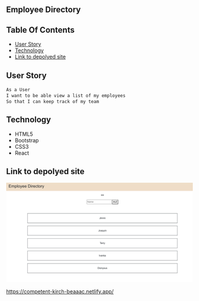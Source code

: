 ## Employee Directory


## Table Of Contents
- [User Story](#User-Story)
- [Technology](#Technology)
- [Link to depolyed site](#Link-to-depolyed-site)

## User Story
```
As a User 
I want to be able view a list of my employees
So that I can keep track of my team
```

## Technology
* HTML5
* Bootstrap
* CSS3
* React

## Link to depolyed site
![picture](/screen.png)

https://competent-kirch-beaaac.netlify.app/
